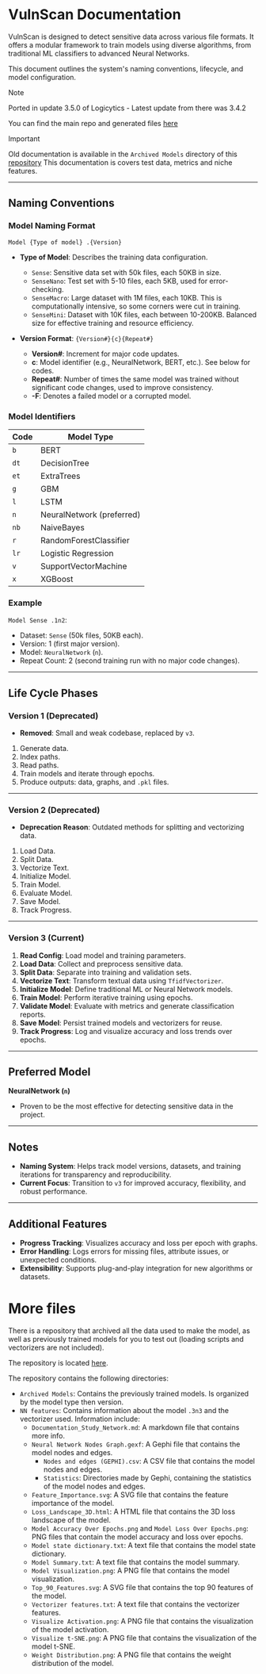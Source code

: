 # VulnScan Documentation

VulnScan is designed to detect sensitive data across various file formats. 
It offers a modular framework to train models using diverse algorithms, 
from traditional ML classifiers to advanced Neural Networks. 

This document outlines the system's naming conventions, lifecycle, and model configuration.

> [!NOTE]
> Ported in update 3.5.0 of Logicytics - Latest update from there was 3.4.2
> 
> You can find the main repo and generated files [here](https://github.com/DefinetlyNotAI/Logicytics/tree/main/CODE/vulnScan)

> [!IMPORTANT]
> Old documentation is available in the `Archived Models` directory of this [repository](https://github.com/DefinetlyNotAI/VulnScan_Data)
> This documentation is covers test data, metrics and niche features.

---

## Naming Conventions

### Model Naming Format
`Model {Type of model} .{Version}`

- **Type of Model**: Describes the training data configuration.
  - `Sense`: Sensitive data set with 50k files, each 50KB in size.
  - `SenseNano`: Test set with 5-10 files, each 5KB, used for error-checking.
  - `SenseMacro`: Large dataset with 1M files, each 10KB. This is computationally intensive, so some corners were cut in training.
  - `SenseMini`: Dataset with 10K files, each between 10-200KB. Balanced size for effective training and resource efficiency.

- **Version Format**: `{Version#}{c}{Repeat#}`
  - **Version#**: Increment for major code updates.
  - **c**: Model identifier (e.g., NeuralNetwork, BERT, etc.). See below for codes.
  - **Repeat#**: Number of times the same model was trained without significant code changes, used to improve consistency.
  - **-F**: Denotes a failed model or a corrupted model.

### Model Identifiers

| Code | Model Type                |
|------|---------------------------|
| `b`  | BERT                      |
| `dt` | DecisionTree              |
| `et` | ExtraTrees                |
| `g`  | GBM                       |
| `l`  | LSTM                      |
| `n`  | NeuralNetwork (preferred) |
| `nb` | NaiveBayes                |
| `r`  | RandomForestClassifier    |
| `lr` | Logistic Regression       |
| `v`  | SupportVectorMachine      |
| `x`  | XGBoost                   |

### Example
`Model Sense .1n2`: 
- Dataset: `Sense` (50k files, 50KB each).
- Version: 1 (first major version).
- Model: `NeuralNetwork` (`n`).
- Repeat Count: 2 (second training run with no major code changes).

---

## Life Cycle Phases

### Version 1 (Deprecated)
- **Removed**: Small and weak codebase, replaced by `v3`.

1. Generate data.
2. Index paths.
3. Read paths.
4. Train models and iterate through epochs.
5. Produce outputs: data, graphs, and `.pkl` files.

---

### Version 2 (Deprecated)
- **Deprecation Reason**: Outdated methods for splitting and vectorizing data.

1. Load Data.
2. Split Data.
3. Vectorize Text.
4. Initialize Model.
5. Train Model.
6. Evaluate Model.
7. Save Model.
8. Track Progress.

---

### Version 3 (Current)
1. **Read Config**: Load model and training parameters.
2. **Load Data**: Collect and preprocess sensitive data.
3. **Split Data**: Separate into training and validation sets.
4. **Vectorize Text**: Transform textual data using `TfidfVectorizer`.
5. **Initialize Model**: Define traditional ML or Neural Network models.
6. **Train Model**: Perform iterative training using epochs.
7. **Validate Model**: Evaluate with metrics and generate classification reports.
8. **Save Model**: Persist trained models and vectorizers for reuse.
9. **Track Progress**: Log and visualize accuracy and loss trends over epochs.

---

## Preferred Model
**NeuralNetwork (`n`)**  
- Proven to be the most effective for detecting sensitive data in the project.

---

## Notes
- **Naming System**: Helps track model versions, datasets, and training iterations for transparency and reproducibility.
- **Current Focus**: Transition to `v3` for improved accuracy, flexibility, and robust performance.

---

## Additional Features

- **Progress Tracking**: Visualizes accuracy and loss per epoch with graphs.
- **Error Handling**: Logs errors for missing files, attribute issues, or unexpected conditions.
- **Extensibility**: Supports plug-and-play integration for new algorithms or datasets.


# More files

There is a repository that archived all the data used to make the model, 
as well as previously trained models for you to test out 
(loading scripts and vectorizers are not included). 

The repository is located [here](https://github.com/DefinetlyNotAI/VulnScan_Data).

The repository contains the following directories:
- `Archived Models`: Contains the previously trained models. Is organized by the model type then version.
- `NN features`: Contains information about the model `.3n3` and the vectorizer used. Information include:
  - `Documentation_Study_Network.md`: A markdown file that contains more info.
  - `Neural Network Nodes Graph.gexf`: A Gephi file that contains the model nodes and edges.
    - `Nodes and edges (GEPHI).csv`: A CSV file that contains the model nodes and edges.
    - `Statistics`: Directories made by Gephi, containing the statistics of the model nodes and edges.
  - `Feature_Importance.svg`: A SVG file that contains the feature importance of the model.
  - `Loss_Landscape_3D.html`: A HTML file that contains the 3D loss landscape of the model.
  - `Model Accuracy Over Epochs.png` and `Model Loss Over Epochs.png`: PNG files that contain the model accuracy and loss over epochs.
  - `Model state dictionary.txt`: A text file that contains the model state dictionary.
  - `Model Summary.txt`: A text file that contains the model summary.
  - `Model Visualization.png`: A PNG file that contains the model visualization.
  - `Top_90_Features.svg`: A SVG file that contains the top 90 features of the model.
  - `Vectorizer features.txt`: A text file that contains the vectorizer features.
  - `Visualize Activation.png`: A PNG file that contains the visualization of the model activation.
  - `Visualize t-SNE.png`: A PNG file that contains the visualization of the model t-SNE.
  - `Weight Distribution.png`: A PNG file that contains the weight distribution of the model.
